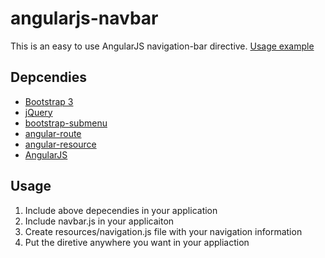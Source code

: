 # angularjs-navbar
This is an easy to use AngularJS navigation-bar directive.
[Usage example](https://ofekray.github.io/angularjs-navbar)

## Depcendies
* [Bootstrap 3](https://www.bootstrapcdn.com)
* [jQuery](https://code.jquery.com)
* [bootstrap-submenu](https://github.com/vsn4ik/bootstrap-submenu)
* [angular-route](https://www.npmjs.com/package/angular-route)
* [angular-resource](https://www.npmjs.com/package/@types/angular-resource)
* [AngularJS](https://angularjs.org)

## Usage
1. Include above depecendies in your application
2. Include navbar.js in your applicaiton
3. Create resources/navigation.js file with your navigation information
2. Put the <navbar></navbar> diretive anywhere you want in your appliaction
